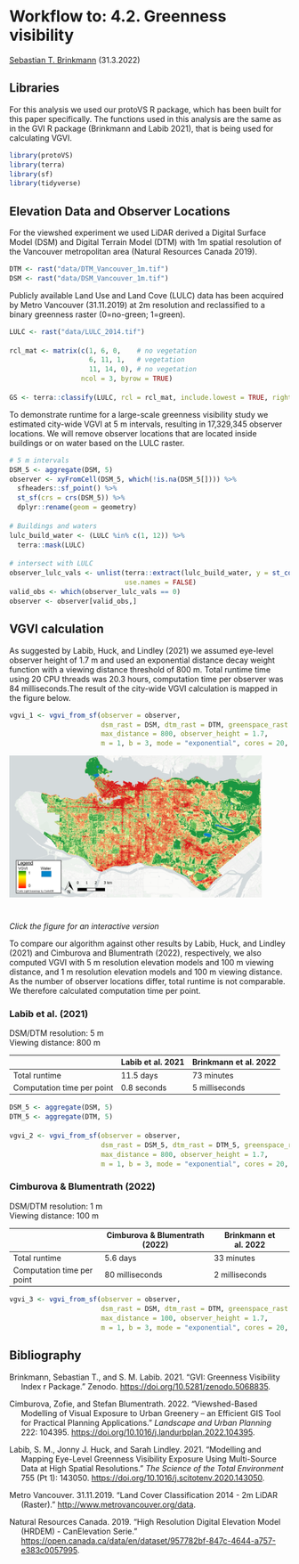 Workflow to: 4.2. Greenness visibility
================
[Sebastian T. Brinkmann](https://orcid.org/0000-0001-9835-7347)
(31.3.2022)

## Libraries

For this analysis we used our protoVS R package, which has been built
for this paper specifically. The functions used in this analysis are the
same as in the GVI R package (Brinkmann and Labib 2021), that is being
used for calculating VGVI.

``` r
library(protoVS)
library(terra)
library(sf)
library(tidyverse)
```

## Elevation Data and Observer Locations

For the viewshed experiment we used LiDAR derived a Digital Surface
Model (DSM) and Digital Terrain Model (DTM) with 1m spatial resolution
of the Vancouver metropolitan area (Natural Resources Canada 2019).

``` r
DTM <- rast("data/DTM_Vancouver_1m.tif")
DSM <- rast("data/DSM_Vancouver_1m.tif")
```

Publicly available Land Use and Land Cove (LULC) data has been acquired
by Metro Vancouver (31.11.2019) at 2m resolution and reclassified to a
binary greenness raster (0=no-green; 1=green).

``` r
LULC <- rast("data/LULC_2014.tif")

rcl_mat <- matrix(c(1, 6, 0,    # no vegetation
                    6, 11, 1,   # vegetation
                    11, 14, 0), # no vegetation
                  ncol = 3, byrow = TRUE)

GS <- terra::classify(LULC, rcl = rcl_mat, include.lowest = TRUE, right = FALSE)
```

To demonstrate runtime for a large-scale greenness visibility study we
estimated city-wide VGVI at 5 m intervals, resulting in 17,329,345
observer locations. We will remove observer locations that are located
inside buildings or on water based on the LULC raster.

``` r
# 5 m intervals
DSM_5 <- aggregate(DSM, 5)
observer <- xyFromCell(DSM_5, which(!is.na(DSM_5[]))) %>% 
  sfheaders::sf_point() %>% 
  st_sf(crs = crs(DSM_5)) %>%
  dplyr::rename(geom = geometry)

# Buildings and waters
lulc_build_water <- (LULC %in% c(1, 12)) %>% 
  terra::mask(LULC)

# intersect with LULC
observer_lulc_vals <- unlist(terra::extract(lulc_build_water, y = st_coordinates(observer)),
                             use.names = FALSE)
valid_obs <- which(observer_lulc_vals == 0)
observer <- observer[valid_obs,]
```

## VGVI calculation

As suggested by Labib, Huck, and Lindley (2021) we assumed eye-level
observer height of 1.7 m and used an exponential distance decay weight
function with a viewing distance threshold of 800 m. Total runtime time
using 20 CPU threads was 20.3 hours, computation time per observer was
84 milliseconds.The result of the city-wide VGVI calculation is mapped
in the figure below.

``` r
vgvi_1 <- vgvi_from_sf(observer = observer,
                       dsm_rast = DSM, dtm_rast = DTM, greenspace_rast = GS,
                       max_distance = 800, observer_height = 1.7,
                       m = 1, b = 3, mode = "exponential", cores = 20, progress = TRUE)
```

<div
style="position: relative; padding-bottom: 56.25%; height: 0; overflow: hidden;">

<a target="_blank" rel="noopener noreferrer" href="https://bit.ly/3r6IyNR">
<img alt="vgvi" src="VGVI Vancouver.png"
     style="position: absolute; top: 0; left: 0; width: 90%; height: 90%;">
</a>

</div>

*Click the figure for an interactive version*

To compare our algorithm against other results by Labib, Huck, and
Lindley (2021) and Cimburova and Blumentrath (2022), respectively, we
also computed VGVI with 5 m resolution elevation models and 100 m
viewing distance, and 1 m resolution elevation models and 100 m viewing
distance. As the number of observer locations differ, total runtime is
not comparable. We therefore calculated computation time per point.

### Labib et al. (2021)

DSM/DTM resolution: 5 m  
Viewing distance: 800 m

|                            | Labib et al. 2021 | Brinkmann et al. 2022 |
|----------------------------|-------------------|-----------------------|
| Total runtime              | 11.5 days         | 73 minutes            |
| Computation time per point | 0.8 seconds       | 5 milliseconds        |

``` r
DSM_5 <- aggregate(DSM, 5)
DTM_5 <- aggregate(DTM, 5)

vgvi_2 <- vgvi_from_sf(observer = observer,
                       dsm_rast = DSM_5, dtm_rast = DTM_5, greenspace_rast = GS,
                       max_distance = 800, observer_height = 1.7,
                       m = 1, b = 3, mode = "exponential", cores = 20, progress = TRUE)
```

### Cimburova & Blumentrath (2022)

DSM/DTM resolution: 1 m  
Viewing distance: 100 m

|                            | Cimburova & Blumentrath (2022) | Brinkmann et al. 2022 |
|----------------------------|--------------------------------|-----------------------|
| Total runtime              | 5.6 days                       | 33 minutes            |
| Computation time per point | 80 milliseconds                | 2 milliseconds        |

``` r
vgvi_3 <- vgvi_from_sf(observer = observer,
                       dsm_rast = DSM, dtm_rast = DTM, greenspace_rast = GS,
                       max_distance = 100, observer_height = 1.7,
                       m = 1, b = 3, mode = "exponential", cores = 20, progress = TRUE)
```

## Bibliography

<div id="refs" class="references csl-bib-body hanging-indent">

<div id="ref-Brinkmann.2021" class="csl-entry">

Brinkmann, Sebastian T., and S. M. Labib. 2021. “GVI: Greenness
Visibility Index r Package.” Zenodo.
<https://doi.org/10.5281/zenodo.5068835>.

</div>

<div id="ref-Cimburova.2022" class="csl-entry">

Cimburova, Zofie, and Stefan Blumentrath. 2022. “Viewshed-Based
Modelling of Visual Exposure to Urban Greenery – an Efficient GIS Tool
for Practical Planning Applications.” *Landscape and Urban Planning*
222: 104395. <https://doi.org/10.1016/j.landurbplan.2022.104395>.

</div>

<div id="ref-Labib.2021" class="csl-entry">

Labib, S. M., Jonny J. Huck, and Sarah Lindley. 2021. “Modelling and
Mapping Eye-Level Greenness Visibility Exposure Using Multi-Source Data
at High Spatial Resolutions.” *The Science of the Total Environment* 755
(Pt 1): 143050. <https://doi.org/10.1016/j.scitotenv.2020.143050>.

</div>

<div id="ref-MetroVancouver.31.11.2019" class="csl-entry">

Metro Vancouver. 31.11.2019. “Land Cover Classification 2014 - 2m LiDAR
(Raster).” <http://www.metrovancouver.org/data>.

</div>

<div id="ref-NaturalResourcesCanada.2019" class="csl-entry">

Natural Resources Canada. 2019. “High Resolution Digital Elevation Model
(HRDEM) - CanElevation Serie.”
<https://open.canada.ca/data/en/dataset/957782bf-847c-4644-a757-e383c0057995>.

</div>

</div>
